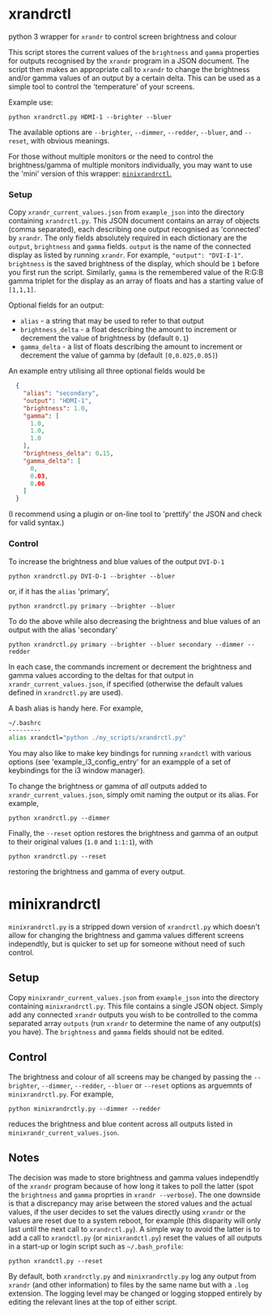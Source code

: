 # xrandrctl
python 3 wrapper for `xrandr` to control screen brightness and colour

This script stores the current values of the `brightness` and `gamma` properties for outputs recognised by the `xrandr` program in a JSON document. The script then makes an appropriate call to `xrandr` to change the brightness and/or gamma values of an output by a certain delta. This can be used as a simple tool to control the 'temperature' of your screens. 

Example use:
```
python xrandrctl.py HDMI-1 --brighter --bluer
```

The available options are
`--brighter`,
`--dimmer`,
`--redder`,
`--bluer`, and 
`--reset`,
with obvious meanings.

For those without multiple monitors or the need to control the brightness/gamma of multiple monitors individually, you may want to use the 'mini' version of this wrapper: [`minixrandrctl`.](#minixrandrctl)

### Setup
Copy `xrandr_current_values.json` from `example_json` into the directory containing `xrandrctl.py`. This JSON document contains an array of objects (comma separated), each describing one output recognised as 'connected' by `xrandr`.
The only fields absolutely required in each dictionary are the `output`, `brightness` and `gamma` fields. `output` is the name of the connected display as listed by running `xrandr`. For example, `"output": "DVI-I-1"`. `brightness` is the saved brightness of the display, which should be `1` before you first run the script. Similarly, `gamma` is the remembered value of the R:G:B gamma triplet for the display as an array of floats and has a starting value of `[1,1,1]`.

Optional fields for an output:
- `alias` - a string that may be used to refer to that output
- `brightness_delta` - a float describing the amount to increment or decrement the value of brightness by (default `0.1`)
- `gamma_delta` - a list of floats describing the amount to increment or decrement the value of gamma by (default `[0,0.025,0.05]`)

An example entry utilising all three optional fields would be
```json
  {
    "alias": "secondary",
    "output": "HDMI-1",
    "brightness": 1.0,
    "gamma": [
      1.0,
      1.0,
      1.0
    ],
    "brightness_delta": 0.15,
    "gamma_delta": [
      0,
      0.03,
      0.06
    ]
  }
```
(I recommend using a plugin or on-line tool to 'prettify' the JSON and check for valid syntax.)

### Control
To increase the brightness and blue values of the output `DVI-D-1`
```
python xrandrctl.py DVI-D-1 --brighter --bluer
```
or, if it has the `alias` 'primary',
```
python xrandrctl.py primary --brighter --bluer
```
To do the above while also decreasing the brightness and blue values of an output with the alias 'secondary'
```
python xrandrctl.py primary --brighter --bluer secondary --dimmer --redder
```

In each case, the commands increment or decrement the brightness and gamma values according to the deltas for that output in `xrandr_current_values.json`, if specified (otherwise the default values defined in `xrandrctl.py` are used).

A bash alias is handy here. For example,
```sh
~/.bashrc
---------
alias xrandctl="python ./my_scripts/xrandrctl.py"
```
You may also like to make key bindings for running `xrandctl` with various options (see 'example_i3_config_entry' for an exampple of a set of keybindings for the i3 window manager).

To change the brightness or gamma of _all_ outputs added to `xrandr_current_values.json`, simply omit naming the output or its alias. For example,
```
python xrandrctl.py --dimmer
```

Finally, the `--reset` option restores the brightness and gamma of an output to their original values (`1.0` and `1:1:1`), with
```
python xrandrctl.py --reset
```
restoring the brightness and gamma of every output.


# minixrandrctl
`minixrandrctl.py` is a stripped down version of `xrandrctl.py` which doesn't allow for changing the brightness and gamma values different screens independtly, but is quicker to set up for someone without need of such control.

## Setup
Copy `minixrandr_current_values.json` from `example_json` into the directory containing `minixrandrctl.py`. This file contains a single JSON object. Simply add any connected `xrandr` outputs you wish to be controlled to the comma separated array `outputs` (run `xrandr` to determine the name of any output(s) you have). The `brightness` and `gamma` fields should not be edited.

## Control
The brightness and colour of all screens may be changed by passing the `--brighter`, `--dimmer`, `--redder`, `--bluer` or `--reset` options as arguemnts of `minixrandrctl.py`. For example,
```
python minixrandrctly.py --dimmer --redder
```
reduces the brightness and blue content across all outputs listed in `minixrandr_current_values.json`.

## Notes
The decision was made to store brightness and gamma values independtly of the `xrandr` program because of how long it takes to poll the latter (spot the `brightness` and `gamma` proprties in `xrandr --verbose`). The one downside is that a discrepancy may arise between the stored values and the actual values, if the user decides to set the values directly using `xrandr` or the values are reset due to a system reboot, for example (this disparity will only last until the next call to `xrandrctl.py`). A simple way to avoid the latter is to add a call to `xrandctl.py` (or `minixrandctl.py`) reset the values of all outputs in a start-up or login script such as `~/.bash_profile`:
```
python xrandctl.py --reset
```

By default, both `xrandrctly.py` and `minixrandrctly.py` log any output from `xrandr` (and other information) to files by the same name but with a `.log` extension. The logging level may be changed or logging stopped entirely by editing the relevant lines at the top of either script.
